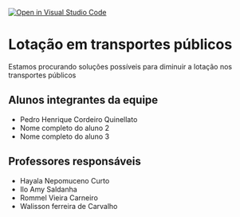 [![Open in Visual Studio Code](https://classroom.github.com/assets/open-in-vscode-2e0aaae1b6195c2367325f4f02e2d04e9abb55f0b24a779b69b11b9e10269abc.svg)](https://classroom.github.com/online_ide?assignment_repo_id=15990049&assignment_repo_type=AssignmentRepo)
# Lotação em transportes públicos 

Estamos procurando soluções possíveis para diminuir a lotação nos transportes públicos

## Alunos integrantes da equipe

* Pedro Henrique Cordeiro Quinellato
* Nome completo do aluno 2
* Nome completo do aluno 3

## Professores responsáveis

* Hayala Nepomuceno Curto
* Ilo Amy Saldanha
* Rommel Vieira Carneiro
* Walisson ferreira de Carvalho
 